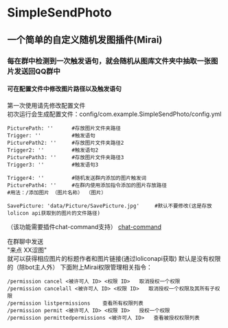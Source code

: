 # SimpleSendPhoto

## 一个简单的自定义随机发图插件(Mirai)
### 每在群中检测到一次触发语句，就会随机从图库文件夹中抽取一张图片发送回QQ群中
#### 可在配置文件中修改图片路径以及触发语句

第一次使用请先修改配置文件  
初次运行会生成配置文件：config/com.example.SimpleSendPhoto/config.yml
```
PicturePath: ''      #存放图片文件夹路径
Trigger: ''          #触发语句
PicturePath2: ''     #存放图片文件夹路径2
Trigger2: ''         #触发语句2
PicturePath3: ''     #存放图片文件夹路径3
Trigger3: ''         #触发语句3

Trigger4: ''         #随机发送群内添加的图片触发词
PicturePath4: ''     #在群内使用添加指令添加的图片存放路径
#用法：/添加图片 （图片名称） （图片）

SavePicture: 'data/Picture/SavePicture.jpg'     #默认不要修改(这是存放lolicon api获取到的图片的文件路径)

```



（该功能需要插件chat-command支持）
[chat-command](https://github.com/project-mirai/chat-command)

  在群聊中发送   
"来点 XX涩图"   
就可以获得相应图片的标题作者和图片链接(通过loliconapi获取)
默认是没有权限的（除bot主人外）
下面附上Mirai权限管理相关指令：
```
/permission cancel <被许可人 ID> <权限 ID>   取消授权一个权限
/permission cancelall <被许可人 ID> <权限 ID>   取消授权一个权限及其所有子权限
/permission listpermissions    查看所有权限列表
/permission permit <被许可人 ID> <权限 ID>   授权一个权限
/permission permittedpermissions <被许可人 ID>   查看被授权权限列表
```
